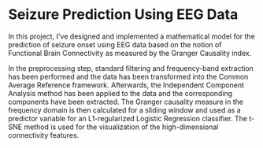 # Seizure Prediction Using EEG Data

In this project, I've designed and implemented a mathematical model for the prediction of seizure onset using EEG data based on the notion of Functional Brain Connectivity as measured by the Granger Causality index.

In the preprocessing step, standard filtering and frequency-band extraction has been performed and the data has been transformed into the Common Average Reference framework. Afterwards, the Independent Component Analysis method has been applied to the data and the corresponding components have been extracted. The Granger causality measure in the frequency domain is then calculated for a sliding window and used as a predictor variable for an L1-regularized Logistic Regression classifier. The t-SNE method is used for the visualization of the high-dimensional connectivity features.
